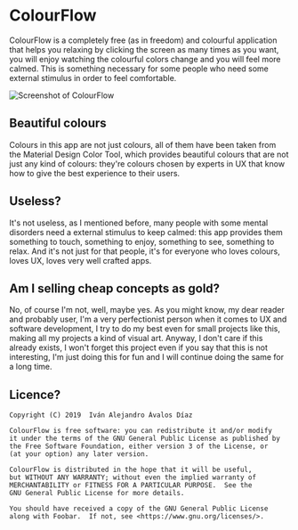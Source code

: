 #  ColourFlow

ColourFlow is a completely free (as in freedom) and colourful application that helps you relaxing by clicking the screen as many times as you want, you will enjoy watching the colourful colors change and you will feel more calmed. This is something necessary for some people who need some external stimulus in order to feel comfortable.

![Screenshot of ColourFlow](screenshot.gif)

## Beautiful colours

Colours in this app are not just colours, all of them have been taken from the Material Design Color Tool, which provides beautiful colours that are not just any kind of colours: they're colours chosen by experts in UX that know how to give the best experience to their users.

## Useless?

It's not useless, as I mentioned before, many people with some mental disorders need a external stimulus to keep calmed: this app provides them something to touch, something to enjoy, something to see, something to relax. And it's not just for that people, it's for everyone who loves colours, loves UX, loves very well crafted apps.

## Am I selling cheap concepts as gold?

No, of course I'm not, well, maybe yes. As you might know, my dear reader and probably user, I'm a very perfectionist person when it comes to UX and software development, I try to do my best even for small projects like this, making all my projects a kind of visual art. Anyway, I don't care if this already exists, I won't forget this project even if you say that this is not interesting, I'm just doing this for fun and I will continue doing the same for a long time.

## Licence?

```
Copyright (C) 2019  Iván Alejandro Ávalos Díaz

ColourFlow is free software: you can redistribute it and/or modify
it under the terms of the GNU General Public License as published by
the Free Software Foundation, either version 3 of the License, or
(at your option) any later version.

ColourFlow is distributed in the hope that it will be useful,
but WITHOUT ANY WARRANTY; without even the implied warranty of
MERCHANTABILITY or FITNESS FOR A PARTICULAR PURPOSE.  See the
GNU General Public License for more details.

You should have received a copy of the GNU General Public License
along with Foobar.  If not, see <https://www.gnu.org/licenses/>.
```
